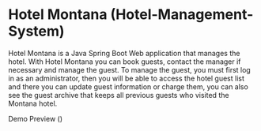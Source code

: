 # Hotel Montana (Hotel-Management-System)

Hotel Montana is a Java Spring Boot Web application that manages the hotel. With Hotel Montana you can book guests, contact the manager if necessary and manage the guest.
To manage the guest, you must first log in as an administrator, then you will be able to access the hotel guest list and there you can update guest information or charge them, you can also see the guest archive that keeps all previous guests who visited the Montana hotel.

Demo Preview ()
